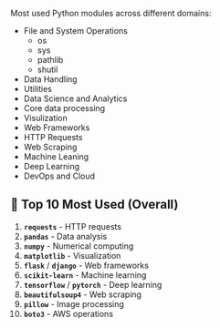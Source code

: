 Most used Python modules across different domains:
- File and System Operations
	- os
	- sys
	- pathlib
	- shutil
- Data Handling
- Utilities
- Data Science and Analytics
- Core data processing
- Visulization
- Web Frameworks
- HTTP Requests
- Web Scraping
- Machine Leaning
- Deep Learning
- DevOps and Cloud

## **🎯 Top 10 Most Used (Overall)**

1. **`requests`** - HTTP requests
2. **`pandas`** - Data analysis
3. **`numpy`** - Numerical computing
4. **`matplotlib`** - Visualization
5. **`flask`** / **`django`** - Web frameworks
6. **`scikit-learn`** - Machine learning
7. **`tensorflow`** / **`pytorch`** - Deep learning
8. **`beautifulsoup4`** - Web scraping
9. **`pillow`** - Image processing
10. **`boto3`** - AWS operations